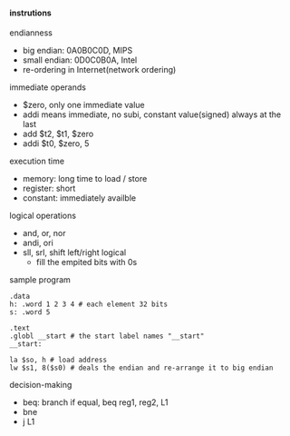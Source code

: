 #### instrutions

endianness
- big endian: 0A0B0C0D, MIPS
- small endian: 0D0C0B0A, Intel
- re-ordering in Internet(network ordering)

immediate operands
- $zero, only one immediate value
- addi means immediate, no subi, constant value(signed) always at the last
- add $t2, $t1, $zero
- addi $t0, $zero, 5

execution time
- memory: long time to load / store
- register: short
- constant: immediately availble

logical operations
- and, or, nor
- andi, ori
- sll, srl, shift left/right logical
    - fill the empited bits with 0s

sample program
```assembly
.data
h: .word 1 2 3 4 # each element 32 bits
s: .word 5

.text
.globl __start # the start label names "__start"
__start:

la $so, h # load address
lw $s1, 8($s0) # deals the endian and re-arrange it to big endian
```

decision-making
- beq: branch if equal, beq reg1, reg2, L1
- bne
- j L1
